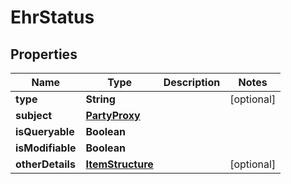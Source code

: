 

# EhrStatus

## Properties

Name | Type | Description | Notes
------------ | ------------- | ------------- | -------------
**type** | **String** |  |  [optional]
**subject** | [**PartyProxy**](PartyProxy.md) |  | 
**isQueryable** | **Boolean** |  | 
**isModifiable** | **Boolean** |  | 
**otherDetails** | [**ItemStructure**](ItemStructure.md) |  |  [optional]




